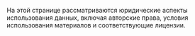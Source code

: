 На этой странице рассматриваются юридические аспекты использования данных, включая авторские права, условия использования материалов и соответствующие лицензии.
